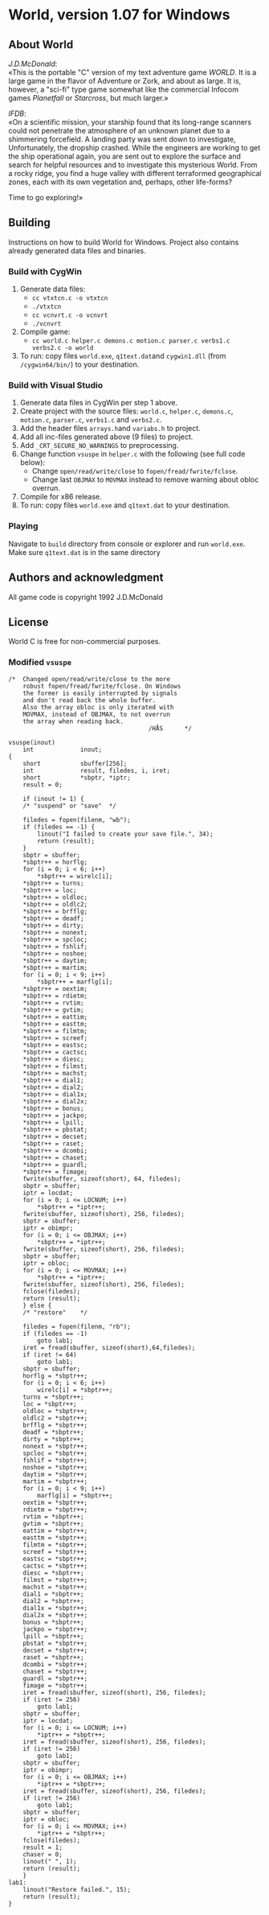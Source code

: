 # World, version 1.07 for Windows
## About World
*J.D.McDonald*:  
«This is the portable "C" version of my text adventure game *WORLD*. It is a large game in the flavor of Adventure or Zork, and about as large. It is, however, a "sci-fi" type game somewhat like the commercial Infocom games *Planetfall* or *Starcross*, but much larger.»  
    
*IFDB*:  
«On a scientific mission, your starship found that its long-range scanners could not penetrate the atmosphere of an unknown planet due to a shimmering forcefield. A landing party was sent down to investigate, Unfortunately, the dropship crashed. While the engineers are working to get the ship operational again, you are sent out to explore the surface and search for helpful resources and to investigate this mysterious World. From a rocky ridge, you find a huge valley with different terraformed geographical zones, each with its own vegetation and, perhaps, other life-forms?
  
Time to go exploring!»
## Building  
Instructions on how to build World for Windows. Project also contains already generated data files and binaries.
### Build with CygWin
1. Generate data files:  
    * `cc vtxtcn.c -o vtxtcn`
    * `./vtxtcn`
    * `cc vcnvrt.c -o vcnvrt`
    * `./vcnvrt`
2. Compile game:  
    * `cc world.c helper.c demons.c motion.c parser.c verbs1.c verbs2.c -o world`
3. To run: copy files `world.exe`, `q1text.dat`and `cygwin1.dll` (from `/cygwin64/bin/`) to your destination.

### Build with Visual Studio
1. Generate data files in CygWin per step 1 above.
2. Create project with the source files: `world.c`,	`helper.c`, `demons.c`, `motion.c`, `parser.c`, `verbs1.c` and `verbs2.c`.
3. Add the header files `arrays.h`and `variabs.h` to project.
4. Add all inc-files generated above (9 files) to project.
5. Add `_CRT_SECURE_NO_WARNINGS` to preprocessing.
6. Change function `vsuspe` in `helper.c` with the following (see full code below):
	* Change `open/read/write/close` to `fopen/fread/fwrite/fclose`.
	* Change last `OBJMAX` to `MOVMAX` instead to remove warning about obloc overrun.
7. Compile for x86 release.
8. To run: copy files `world.exe` and `q1text.dat` to your destination.

### Playing
Navigate to `build` directory from console or explorer and run `world.exe`.  
Make sure `q1text.dat` is in the same directory

## Authors and acknowledgment
All game code is copyright 1992 J.D.McDonald

## License
World C is free for non-commercial purposes.

### Modified `vsuspe`
```
/*  Changed open/read/write/close to the more 
    robust fopen/fread/fwrite/fclose. On Windows
    the former is easily interrupted by signals
    and don't read back the whole buffer.
    Also the array obloc is only iterated with
    MOVMAX, instead of OBJMAX, to not overrun
    the array when reading back.
                                       /HÅS      */

vsuspe(inout)
    int             inout;
{
    short           sbuffer[256];
    int             result, filedes, i, iret;
    short           *sbptr, *iptr;
    result = 0;

    if (inout != 1) {
    /* "suspend" or "save"  */

    filedes = fopen(filenm, "wb");
    if (filedes == -1) {
        linout("I failed to create your save file.", 34);
        return (result);
    }
    sbptr = sbuffer;
    *sbptr++ = horflg;
    for (i = 0; i < 6; i++)
        *sbptr++ = wirelc[i];
    *sbptr++ = turns;
    *sbptr++ = loc;
    *sbptr++ = oldloc;
    *sbptr++ = oldlc2;
    *sbptr++ = brfflg;
    *sbptr++ = deadf;
    *sbptr++ = dirty;
    *sbptr++ = nonext;
    *sbptr++ = spcloc;
    *sbptr++ = fshlif;
    *sbptr++ = noshoe;
    *sbptr++ = daytim;
    *sbptr++ = martim;
    for (i = 0; i < 9; i++)
        *sbptr++ = marflg[i];
    *sbptr++ = oextim;
    *sbptr++ = rdietm;
    *sbptr++ = rvtim;
    *sbptr++ = gvtim;
    *sbptr++ = eattim;
    *sbptr++ = easttm;
    *sbptr++ = filmtm;
    *sbptr++ = screef;
    *sbptr++ = eastsc;
    *sbptr++ = cactsc;
    *sbptr++ = diesc;
    *sbptr++ = filmst;
    *sbptr++ = machst;
    *sbptr++ = dial1;
    *sbptr++ = dial2;
    *sbptr++ = dial1x;
    *sbptr++ = dial2x;
    *sbptr++ = bonus;
    *sbptr++ = jackpo;
    *sbptr++ = lpill;
    *sbptr++ = pbstat;
    *sbptr++ = decset;
    *sbptr++ = raset;
    *sbptr++ = dcombi;
    *sbptr++ = chaset;
    *sbptr++ = guardl;
    *sbptr++ = fimage;
    fwrite(sbuffer, sizeof(short), 64, filedes);
    sbptr = sbuffer;
    iptr = locdat;
    for (i = 0; i <= LOCNUM; i++)
        *sbptr++ = *iptr++;
    fwrite(sbuffer, sizeof(short), 256, filedes);
    sbptr = sbuffer;
    iptr = obimpr;
    for (i = 0; i <= OBJMAX; i++)
        *sbptr++ = *iptr++;
    fwrite(sbuffer, sizeof(short), 256, filedes);
    sbptr = sbuffer;
    iptr = obloc;
    for (i = 0; i <= MOVMAX; i++)
        *sbptr++ = *iptr++;
    fwrite(sbuffer, sizeof(short), 256, filedes);
    fclose(filedes);
    return (result);
    } else {
    /* "restore"    */

    filedes = fopen(filenm, "rb");
    if (filedes == -1)
        goto lab1;
    iret = fread(sbuffer, sizeof(short),64,filedes);
    if (iret != 64)
        goto lab1;
    sbptr = sbuffer;
    horflg = *sbptr++;
    for (i = 0; i < 6; i++)
        wirelc[i] = *sbptr++;
    turns = *sbptr++;
    loc = *sbptr++;
    oldloc = *sbptr++;
    oldlc2 = *sbptr++;
    brfflg = *sbptr++;
    deadf = *sbptr++;
    dirty = *sbptr++;
    nonext = *sbptr++;
    spcloc = *sbptr++;
    fshlif = *sbptr++;
    noshoe = *sbptr++;
    daytim = *sbptr++;
    martim = *sbptr++;
    for (i = 0; i < 9; i++)
        marflg[i] = *sbptr++;
    oextim = *sbptr++;
    rdietm = *sbptr++;
    rvtim = *sbptr++;
    gvtim = *sbptr++;
    eattim = *sbptr++;
    easttm = *sbptr++;
    filmtm = *sbptr++;
    screef = *sbptr++;
    eastsc = *sbptr++;
    cactsc = *sbptr++;
    diesc = *sbptr++;
    filmst = *sbptr++;
    machst = *sbptr++;
    dial1 = *sbptr++;
    dial2 = *sbptr++;
    dial1x = *sbptr++;
    dial2x = *sbptr++;
    bonus = *sbptr++;
    jackpo = *sbptr++;
    lpill = *sbptr++;
    pbstat = *sbptr++;
    decset = *sbptr++;
    raset = *sbptr++;
    dcombi = *sbptr++;
    chaset = *sbptr++;
    guardl = *sbptr++;
    fimage = *sbptr++;
    iret = fread(sbuffer, sizeof(short), 256, filedes);
    if (iret != 256)
        goto lab1;
    sbptr = sbuffer;
    iptr = locdat;
    for (i = 0; i <= LOCNUM; i++)
        *iptr++ = *sbptr++;
    iret = fread(sbuffer, sizeof(short), 256, filedes);
    if (iret != 256)
        goto lab1;
    sbptr = sbuffer;
    iptr = obimpr;
    for (i = 0; i <= OBJMAX; i++)
        *iptr++ = *sbptr++;
    iret = fread(sbuffer, sizeof(short), 256, filedes);
    if (iret != 256)
        goto lab1;
    sbptr = sbuffer;
    iptr = obloc;
    for (i = 0; i <= MOVMAX; i++)
        *iptr++ = *sbptr++;
    fclose(filedes);
    result = 1;
    chaser = 0;
    linout(" ", 1);
    return (result);
    }
lab1:
    linout("Restore failed.", 15);
    return (result);
}
```
